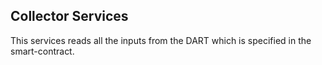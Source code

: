 ## Collector Services

This services reads all the inputs from the DART which is specified in the smart-contract.

